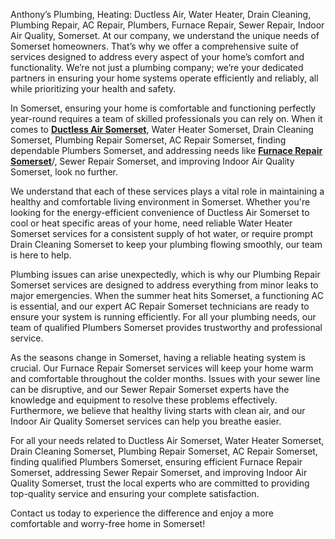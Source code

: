 Anthony’s Plumbing, Heating: Ductless Air, Water Heater, Drain Cleaning, Plumbing Repair, AC Repair, Plumbers, Furnace Repair, Sewer Repair, Indoor Air Quality, Somerset.
At our company, we understand the unique needs of Somerset homeowners. That’s why we offer a comprehensive suite of services designed to address every aspect of your home’s comfort and functionality. We’re not just a plumbing company; we’re your dedicated partners in ensuring your home systems operate efficiently and reliably, all while prioritizing your health and safety.

In Somerset, ensuring your home is comfortable and functioning perfectly year-round requires a team of skilled professionals you can rely on. When it comes to **[Ductless Air Somerset](https://anthonysplumbing.com/heating-cooling/ductless-air-heat-pumps/)**, Water Heater Somerset, Drain Cleaning Somerset, Plumbing Repair Somerset, AC Repair Somerset, finding dependable Plumbers Somerset, and addressing needs like **[Furnace Repair Somerset](https://anthonysplumbing.com/heating-cooling/new-furnace)**/, Sewer Repair Somerset, and improving Indoor Air Quality Somerset, look no further.

We understand that each of these services plays a vital role in maintaining a healthy and comfortable living environment in Somerset. Whether you're looking for the energy-efficient convenience of Ductless Air Somerset to cool or heat specific areas of your home, need reliable Water Heater Somerset services for a consistent supply of hot water, or require prompt Drain Cleaning Somerset to keep your plumbing flowing smoothly, our team is here to help.

Plumbing issues can arise unexpectedly, which is why our Plumbing Repair Somerset services are designed to address everything from minor leaks to major emergencies. When the summer heat hits Somerset, a functioning AC is essential, and our expert AC Repair Somerset technicians are ready to ensure your system is running efficiently. For all your plumbing needs, our team of qualified Plumbers Somerset provides trustworthy and professional service.

As the seasons change in Somerset, having a reliable heating system is crucial. Our Furnace Repair Somerset services will keep your home warm and comfortable throughout the colder months. Issues with your sewer line can be disruptive, and our Sewer Repair Somerset experts have the knowledge and equipment to resolve these problems effectively. Furthermore, we believe that healthy living starts with clean air, and our Indoor Air Quality Somerset services can help you breathe easier.

For all your needs related to Ductless Air Somerset, Water Heater Somerset, Drain Cleaning Somerset, Plumbing Repair Somerset, AC Repair Somerset, finding qualified Plumbers Somerset, ensuring efficient Furnace Repair Somerset, addressing Sewer Repair Somerset, and improving Indoor Air Quality Somerset, trust the local experts who are committed to providing top-quality service and ensuring your complete satisfaction.

Contact us today to experience the difference and enjoy a more comfortable and worry-free home in Somerset!
